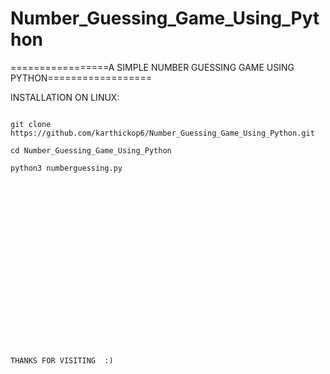 # Number_Guessing_Game_Using_Python









=================A SIMPLE NUMBER GUESSING GAME USING PYTHON==================


INSTALLATION ON LINUX:
```

git clone https://github.com/karthickop6/Number_Guessing_Game_Using_Python.git

cd Number_Guessing_Game_Using_Python

python3 numberguessing.py





 
 
 
 
 
 
 
 
 
 
 
 
 
 
 
                                                                            THANKS FOR VISITING  :) 
